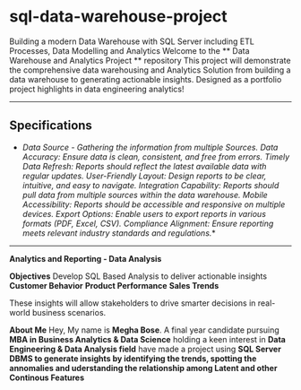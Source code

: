 # sql-data-warehouse-project
Building a modern Data Warehouse with SQL Server including ETL Processes, Data Modelling and Analytics
Welcome to the ** Data Warehouse and Analytics Project ** repository
This project will demonstrate the comprehensive data warehousing and Analytics Solution from building a data warehouse to generating actionable insights. Designed as a portfolio project highlights in data engineering analytics!

------------------------------------------------------------------------------------------------------------------------------------------------------------------
**Specifications**
------------------------------------------------------------------------------------------------------------------------------------
* *Data Source - Gathering the information from multiple Sources.
Data Accuracy: Ensure data is clean, consistent, and free from errors.
Timely Data Refresh: Reports should reflect the latest available data with regular updates.
User-Friendly Layout: Design reports to be clear, intuitive, and easy to navigate.
Integration Capability: Reports should pull data from multiple sources within the data warehouse.
Mobile Accessibility: Reports should be accessible and responsive on multiple devices.
Export Options: Enable users to export reports in various formats (PDF, Excel, CSV).
Compliance Alignment: Ensure reporting meets relevant industry standards and regulations.**
---------------------------------------------------------------------------------------------------------------------------------------------------------------------

**Analytics and Reporting - Data Analysis**

**Objectives**
Develop SQL Based Analysis to deliver actionable insights
**Customer Behavior**
**Product Performance**
**Sales Trends**

These insights will allow stakeholders to drive smarter decisions in real-world business scenarios.

**About Me**
Hey, My name is **Megha Bose**. A final year candidate pursuing **MBA in Business Analytics & Data Science** holding a keen interest in **Data Engineering & Data Analysis field** have made a project using **SQL Server DBMS to generate insights by identifying the trends, spotting the annomalies and uderstanding the relationship among Latent and other Continous Features**

